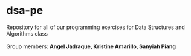 # dsa-pe
Repository for all of our programming exercises for Data Structures and Algorithms class <br><br>
Group members: <strong>Angel Jadraque, Kristine Amarillo, Sanyiah Piang</strong>
